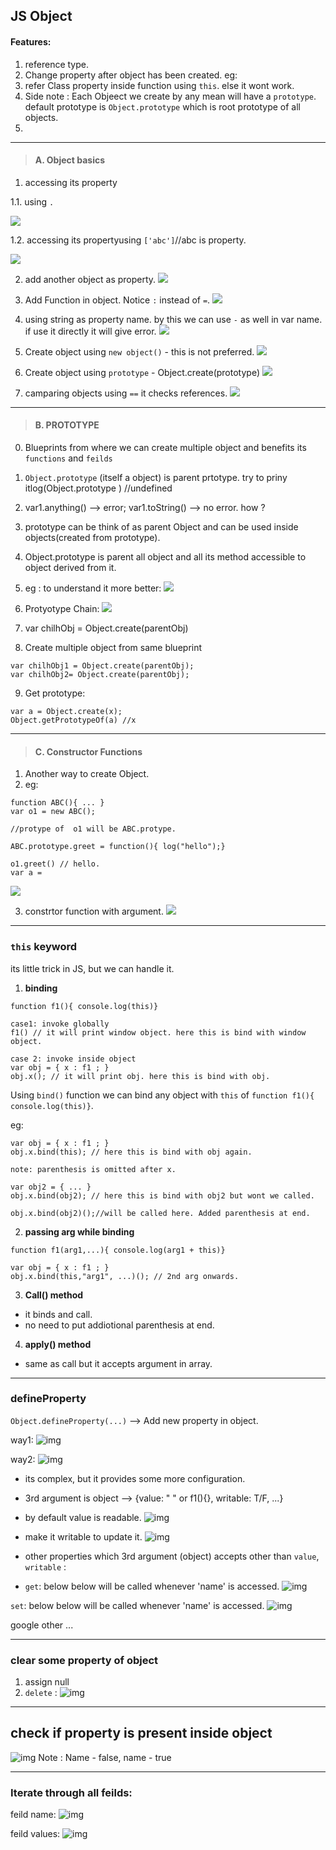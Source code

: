 ## JS Object

#### Features:
1. reference type.
2. Change property after object has been created. eg:
3. refer Class property inside function using `this`. else it wont work.
4. Side note : Each Objeect we create by any mean will have a `prototype`. default prototype is `Object.prototype` which is root prototype of all objects.
5. 
***

> #### A. Object basics

1. accessing its property 

1.1. using `.`

![](https://github.com/lekhrajdinkar/javaScript/blob/master/Notes/asset/obj2.PNG)

1.2. accessing its propertyusing `['abc']`//abc is property.

![](https://github.com/lekhrajdinkar/javaScript/blob/master/Notes/asset/obj1.PNG)

2. add another object as property.
![](https://github.com/lekhrajdinkar/javaScript/blob/master/Notes/asset/obj3.PNG)

3. Add Function in object. Notice `:` instead of `=`.
![](https://github.com/lekhrajdinkar/javaScript/blob/master/Notes/asset/obj4.PNG)

4. using string as property name. by this we can use `-` as well in var name. if use it directly it will give error.
![](https://github.com/lekhrajdinkar/javaScript/blob/master/Notes/asset/obj5.PNG)

5. Create object using `new object()` - this is not preferred.
![](https://github.com/lekhrajdinkar/javaScript/blob/master/Notes/asset/obj6.PNG)

6. Create object using `prototype` - Object.create(prototype)
![](https://github.com/lekhrajdinkar/javaScript/blob/master/Notes/asset/obj8.PNG)

7. camparing objects using `==` it checks references.
![](https://github.com/lekhrajdinkar/javaScript/blob/master/Notes/asset/obj7.PNG)

***

> #### B. PROTOTYPE

0. Blueprints from where we can create multiple object and benefits its `functions` and   `feilds`
1. `Object.prototype` (itself a object) is parent prtotype. try to priny itlog(Object.prototype ) //undefined
2. var1.anything() --> error; var1.toString() --> no error. how ?
3. prototype can be think of as parent Object and can be used inside objects(created from prototype).
4. Object.prototype is parent all object and all its method accessible to object derived from it.
5. eg : to understand it more better:
![](https://github.com/lekhrajdinkar/javaScript/blob/master/Notes/asset/obj9.PNG)
6. Protyotype Chain:
![](https://github.com/lekhrajdinkar/javaScript/blob/master/Notes/asset/proto1.PNG)

7. var chilhObj = Object.create(parentObj)

8. Create multiple object from same blueprint
```
var chilhObj1 = Object.create(parentObj);
var chilhObj2= Object.create(parentObj);
```

9. Get prototype:
```
var a = Object.create(x);
Object.getPrototypeOf(a) //x
```
***

> #### C. Constructor Functions
1. Another way to create Object.
2. eg:
```
function ABC(){ ... }
var o1 = new ABC();

//protype of  o1 will be ABC.protype.

ABC.prototype.greet = function(){ log("hello");}

o1.greet() // hello.
var a =
```
![](https://github.com/lekhrajdinkar/javaScript/blob/master/Notes/asset/con1.PNG)

3. constrtor function with argument.
![](https://github.com/lekhrajdinkar/javaScript/blob/master/Notes/asset/con2.PNG)

***

### `this` keyword
its little trick in JS, but we can handle it.

1. **binding**
```
function f1(){ console.log(this)} 

case1: invoke globally
f1() // it will print window object. here this is bind with window object.

case 2: invoke inside object
var obj = { x : f1 ; }
obj.x(); // it will print obj. here this is bind with obj.
```
Using `bind()` function we can bind any object with `this` of `function f1(){ console.log(this)}`.

eg: 
```
var obj = { x : f1 ; }
obj.x.bind(this); // here this is bind with obj again.

note: parenthesis is omitted after x.

var obj2 = { ... }
obj.x.bind(obj2); // here this is bind with obj2 but wont we called.

obj.x.bind(obj2)();//will be called here. Added parenthesis at end.
```

2. **passing arg while binding**
```
function f1(arg1,...){ console.log(arg1 + this)} 

var obj = { x : f1 ; }
obj.x.bind(this,"arg1", ...)(); // 2nd arg onwards.
```

3. **Call() method**
- it binds and call.
- no need to put addiotional parenthesis at end.

4. **apply() method**
- same as call but  it accepts argument in array.

***

### defineProperty
`Object.defineProperty(...)` --> Add new property in object.

way1:
![img](https://github.com/lekhrajdinkar/javaScript/blob/master/Notes/asset/img2/01.JPG)

way2:
![img](https://github.com/lekhrajdinkar/javaScript/blob/master/Notes/asset/img2/02.JPG)
- its complex, but it provides some more configuration.
- 3rd argument is object --> {value: " " or f1(){}, writable: T/F, ...}
- by default  value is readable.
![img](https://github.com/lekhrajdinkar/javaScript/blob/master/Notes/asset/img2/03.JPG)
- make it writable to update it.
![img](https://github.com/lekhrajdinkar/javaScript/blob/master/Notes/asset/img2/04.JPG)

- other properties which 3rd argument (object) accepts other than
`value`, `writable` :

- `get`: below below will be called whenever 'name' is accessed.
![img](https://github.com/lekhrajdinkar/javaScript/blob/master/Notes/asset/img2/05.JPG)

`set`: below below will be called whenever 'name' is accessed.
![img](https://github.com/lekhrajdinkar/javaScript/blob/master/Notes/asset/img2/06.JPG)

google other ...

***

### clear some property of object
1. assign null
2. `delete` :
![img](https://github.com/lekhrajdinkar/javaScript/blob/master/Notes/asset/img2/07.JPG)

***
## check if property is present inside object

![img](https://github.com/lekhrajdinkar/javaScript/blob/master/Notes/asset/img2/08.JPG)
Note : Name - false, name - true

***
### Iterate through all feilds:
feild name:
![img](https://github.com/lekhrajdinkar/javaScript/blob/master/Notes/asset/img2/09.JPG)

feild values:
![img](https://github.com/lekhrajdinkar/javaScript/blob/master/Notes/asset/img2/10.JPG)










